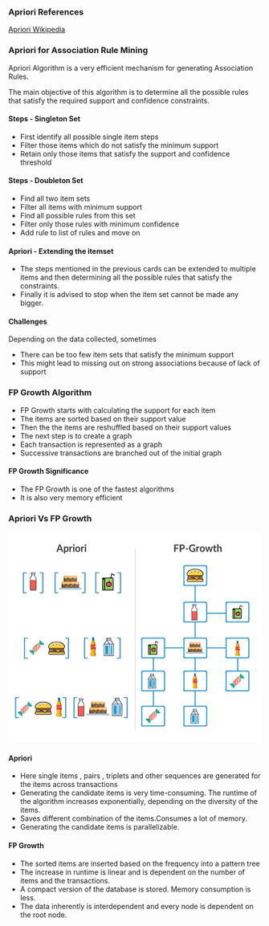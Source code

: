 
### Apriori References

[Apriori Wikipedia](https://en.wikipedia.org/wiki/Apriori_algorithm)

### Apriori for Association Rule Mining

Apriori Algorithm is a very efficient mechanism for generating Association Rules.

The main objective of this algorithm is to determine all the possible rules that satisfy the required support and confidence constraints.

#### Steps - Singleton Set

* First identify all possible single item steps
* Filter those items which do not satisfy the minimum support
* Retain only those items that satisfy the support and confidence threshold

#### Steps - Doubleton Set

* Find all two item sets
* Filter all items with minimum support
* Find all possible rules from this set
* Filter only those rules with minimum confidence
* Add rule to list of rules and move on

#### Apriori - Extending the itemset

* The steps mentioned in the previous cards can be extended to multiple items and then determining all the possible rules that satisfy the constraints.
* Finally it is advised to stop when the item set cannot be made any bigger.

#### Challenges

Depending on the data collected, sometimes

* There can be too few item sets that satisfy the minimum support
* This might lead to missing out on strong associations because of lack of support

### FP Growth Algorithm

* FP Growth starts with calculating the support for each item
* The items are sorted based on their support value
* Then the the items are reshuffled based on their support values
* The next step is to create a graph
* Each transaction is represented as a graph
* Successive transactions are branched out of the initial graph

#### FP Growth Significance
* The FP Growth is one of the fastest algorithms
* It is also very memory efficient

### Apriori Vs FP Growth

![Apriori vs FP-growth](https://github.com/navkar/TensorFlow/blob/master/Apriori_FP-growth.jpeg)

#### Apriori

* Here single items , pairs , triplets and other sequences are generated for the items across transactions
* Generating the candidate items is very time-consuming. The runtime of the algorithm increases exponentially, depending on the diversity of the items.
* Saves different combination of the items.Consumes a lot of memory.
* Generating the candidate items is parallelizable.

#### FP Growth

* The sorted items are inserted based on the frequency into a pattern tree
* The increase in runtime is linear and is dependent on the number of items and the transactions.
* A compact version of the database is stored. Memory consumption is less.
* The data inherently is interdependent and every node is dependent on the root node.









